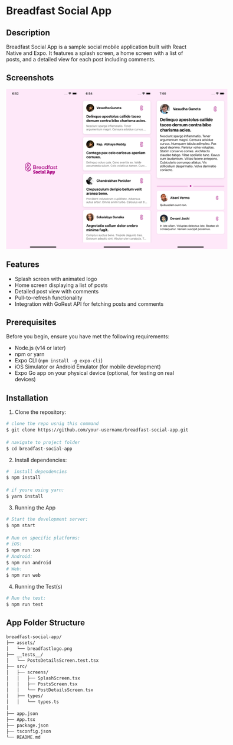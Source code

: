 # Breadfast Social App

## Description

Breadfast Social App is a sample social mobile application built with React Native and Expo. It features a splash screen, a home screen with a list of posts, and a detailed view for each post including comments.

## Screenshots



<div style="display: flex; justify-content: space-around;">
  <img src="Simulator%20Screenshot%20-%20iPhone%20Xs%20-%202024-07-18%20at%2006.52.20.png" width="200" alt="Splash Screen">
  <img src="Simulator%20Screenshot%20-%20iPhone%20Xs%20-%202024-07-18%20at%2006.54.20.png" width="200" alt="Posts List">
  <img src="Simulator%20Screenshot%20-%20iPhone%20Xs%20-%202024-07-18%20at%2007.00.42%20%232.png" width="200" alt="Post Details">
</div>

## Features

- Splash screen with animated logo
- Home screen displaying a list of posts
- Detailed post view with comments
- Pull-to-refresh functionality
- Integration with GoRest API for fetching posts and comments

## Prerequisites

Before you begin, ensure you have met the following requirements:

- Node.js (v14 or later)
- npm or yarn
- Expo CLI (`npm install -g expo-cli`)
- iOS Simulator or Android Emulator (for mobile development)
- Expo Go app on your physical device (optional, for testing on real devices)

## Installation

1. Clone the repository:

```bash
# clone the repo usnig this command
$ git clone https://github.com/your-username/breadfast-social-app.git

# navigate to project folder
$ cd breadfast-social-app

```

2. Install dependencies:

```bash
#  install dependencies
$ npm install

# if youre using yarn:
$ yarn install

```

3. Running the App

```bash
# Start the development server:
$ npm start

# Run on specific platforms:
# iOS:
$ npm run ios
# Android:
$ npm run android
# Web: 
$ npm run web
```

4. Running the Test(s)

```bash
# Run the test:
$ npm run test

```

## App Folder Structure
```
breadfast-social-app/
├── assets/
│   └── breadfastlogo.png
├── __tests__/
│   └── PostsDetailsScreen.test.tsx
├── src/
│   ├── screens/
│   │   ├── SplashScreen.tsx
│   │   ├── PostsScreen.tsx
│   │   └── PostDetailsScreen.tsx
│   ├── types/
│   │   └── types.ts
│   
├── app.json
├── App.tsx
├── package.json
├── tsconfig.json
└── README.md
```

